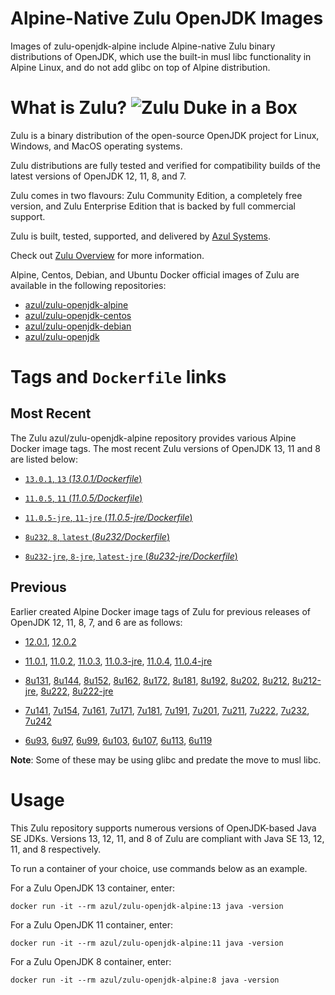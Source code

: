 Alpine-Native Zulu OpenJDK Images
=================================
Images of zulu-openjdk-alpine include Alpine-native Zulu binary distributions of OpenJDK, which use the built-in musl libc functionality in Alpine Linux, and do not add glibc on top of Alpine distribution.

What is Zulu? ![Zulu Duke in a Box][1]
======================================

Zulu is a binary distribution of the open-source OpenJDK project for Linux, Windows, and MacOS operating systems.

Zulu distributions are fully tested and verified for compatibility builds of the latest versions of OpenJDK 12, 11, 8, and 7.

Zulu comes in two flavours: Zulu Community Edition, a completely free version, and Zulu Enterprise Edition that is backed by full commercial support.

Zulu is built, tested, supported, and delivered by [Azul Systems][2].

Check out [Zulu Overview][3] for more information.

Alpine, Centos, Debian, and Ubuntu Docker official images of Zulu are available in the following repositories:

  * [azul/zulu-openjdk-alpine][4]
  * [azul/zulu-openjdk-centos][5]
  * [azul/zulu-openjdk-debian][6]
  * [azul/zulu-openjdk][7]

Tags and `Dockerfile` links
===========================

Most Recent
-----------

The Zulu azul/zulu-openjdk-alpine repository provides various Alpine Docker image tags. The most recent Zulu versions of OpenJDK 13, 11 and 8 are listed below:

 * [`13.0.1`, `13` (*13.0.1/Dockerfile*)][52]

 * [`11.0.5`, `11` (*11.0.5/Dockerfile*)][42]

 * [`11.0.5-jre`, `11-jre` (*11.0.5-jre/Dockerfile*)][43]

 * [`8u232`, `8`, `latest` (*8u232/Dockerfile*)][28]

 * [`8u232-jre`, `8-jre`, `latest-jre` (*8u232-jre/Dockerfile*)][29]

Previous
--------

Earlier created Alpine Docker image tags of Zulu for previous releases of OpenJDK 12, 11, 8, 7, and 6 are as follows:

 * [12.0.1][50], [12.0.2][51]

 * [11.0.1][44], [11.0.2][45], [11.0.3][46], [11.0.3-jre][47], [11.0.4][48], [11.0.4-jre][49]

 * [8u131][30], [8u144][31], [8u152][32], [8u162][33], [8u172][34], [8u181][35], [8u192][36], [8u202][37], [8u212][38], [8u212-jre][39], [8u222][40], [8u222-jre][41]

 * [7u141][17], [7u154][18], [7u161][19], [7u171][20], [7u181][21], [7u191][22], [7u201][23], [7u211][24], [7u222][25], [7u232][26], [7u242][27]

 * [6u93][10], [6u97][11], [6u99][12], [6u103][13], [6u107][14], [6u113][15], [6u119][16]

**Note**: Some of these may be using glibc and predate the move to musl libc.

Usage
=====

This Zulu repository supports numerous versions of OpenJDK-based Java SE JDKs. Versions 13, 12, 11, and 8 of Zulu are compliant with Java SE 13, 12, 11, and 8 respectively.

To run a container of your choice, use commands below as an example.

For a Zulu OpenJDK 13 container, enter:

    docker run -it --rm azul/zulu-openjdk-alpine:13 java -version

For a Zulu OpenJDK 11 container, enter:

    docker run -it --rm azul/zulu-openjdk-alpine:11 java -version

For a Zulu OpenJDK 8 container, enter:

    docker run -it --rm azul/zulu-openjdk-alpine:8 java -version

  [1]: https://www.azul.com/files/ZuluDocker60.gif
  [2]: http://www.azul.com
  [3]: https://www.azul.com/products/zulu-enterprise
  [4]: https://hub.docker.com/r/azul/zulu-openjdk-alpine
  [5]: https://hub.docker.com/r/azul/zulu-openjdk-centos
  [6]: https://hub.docker.com/r/azul/zulu-openjdk-debian
  [7]: https://hub.docker.com/r/azul/zulu-openjdk
  [10]: https://github.com/zulu-openjdk/zulu-openjdk/blob/master/alpine/6u93-6.16.0.1/Dockerfile
  [11]: https://github.com/zulu-openjdk/zulu-openjdk/blob/master/alpine/6u97-6.17.0.1/Dockerfile
  [12]: https://github.com/zulu-openjdk/zulu-openjdk/blob/master/alpine/6u99-6.18.0.3/Dockerfile
  [13]: https://github.com/zulu-openjdk/zulu-openjdk/blob/master/alpine/6u103-6.19.0.1/Dockerfile
  [14]: https://github.com/zulu-openjdk/zulu-openjdk/blob/master/alpine/6u107-6.20.0.1/Dockerfile
  [15]: https://github.com/zulu-openjdk/zulu-openjdk/blob/master/alpine/6u113-6.21.0.3/Dockerfile
  [16]: https://github.com/zulu-openjdk/zulu-openjdk/blob/master/alpine/6u119-6.22.0.3/Dockerfile
  [17]: https://github.com/zulu-openjdk/zulu-openjdk/blob/master/alpine/7u141-7.18.0.3/Dockerfile
  [18]: https://github.com/zulu-openjdk/zulu-openjdk/blob/master/alpine/7u154-7.20.0.3/Dockerfile
  [19]: https://github.com/zulu-openjdk/zulu-openjdk/blob/master/alpine/7u161-7.21.0.3/Dockerfile
  [20]: https://github.com/zulu-openjdk/zulu-openjdk/blob/master/alpine/7u171-7.22.0.3/Dockerfile
  [21]: https://github.com/zulu-openjdk/zulu-openjdk/blob/master/alpine/7u181-7.23.0.1/Dockerfile
  [22]: https://github.com/zulu-openjdk/zulu-openjdk/blob/master/alpine/7u191-7.24.0.1/Dockerfile
  [23]: https://github.com/zulu-openjdk/zulu-openjdk/blob/master/alpine/7u201-7.25.0.5/Dockerfile
  [24]: https://github.com/zulu-openjdk/zulu-openjdk/blob/master/alpine/7u211-7.27.0.1/Dockerfile
  [25]: https://github.com/zulu-openjdk/zulu-openjdk/blob/master/alpine/7u222-7.29.0.5/Dockerfile
  [26]: https://github.com/zulu-openjdk/zulu-openjdk/blob/master/alpine/7u232-7.31.0.5/Dockerfile
  [27]: https://github.com/zulu-openjdk/zulu-openjdk/blob/master/alpine/7u242-7.34.0.5/Dockerfile
  [28]: https://github.com/zulu-openjdk/zulu-openjdk/blob/master/alpine/8u232-8.42.0.23/Dockerfile
  [29]: https://github.com/zulu-openjdk/zulu-openjdk/blob/master/alpine/8u232-8.42.0.23-jre/Dockerfile
  [30]: https://github.com/zulu-openjdk/zulu-openjdk/blob/master/alpine/8u131-8.21.0.1/Dockerfile
  [31]: https://github.com/zulu-openjdk/zulu-openjdk/blob/master/alpine/8u144-8.23.0.3/Dockerfile
  [32]: https://github.com/zulu-openjdk/zulu-openjdk/blob/master/alpine/8u152-8.25.0.1/Dockerfile
  [33]: https://github.com/zulu-openjdk/zulu-openjdk/blob/master/alpine/8u162-8.27.0.7/Dockerfile
  [34]: https://github.com/zulu-openjdk/zulu-openjdk/blob/master/alpine/8u172-8.30.0.1/Dockerfile
  [35]: https://github.com/zulu-openjdk/zulu-openjdk/blob/master/alpine/8u181-8.31.0.1/Dockerfile
  [36]: https://github.com/zulu-openjdk/zulu-openjdk/blob/master/alpine/8u192-8.33.0.1/Dockerfile
  [37]: https://github.com/zulu-openjdk/zulu-openjdk/blob/master/alpine/8u202-8.36.0.3/Dockerfile
  [38]: https://github.com/zulu-openjdk/zulu-openjdk/blob/master/alpine/8u212-8.38.0.13/Dockerfile
  [39]: https://github.com/zulu-openjdk/zulu-openjdk/blob/master/alpine/8u212-8.38.0.13-jre/Dockerfile
  [40]: https://github.com/zulu-openjdk/zulu-openjdk/blob/master/alpine/8u222-8.40.0.25/Dockerfile
  [41]: https://github.com/zulu-openjdk/zulu-openjdk/blob/master/alpine/8u222-8.40.0.25-jre/Dockerfile
  [42]: https://github.com/zulu-openjdk/zulu-openjdk/blob/master/alpine/11.0.5-11.35/Dockerfile
  [43]: https://github.com/zulu-openjdk/zulu-openjdk/blob/master/alpine/11.0.5-11.35-jre/Dockerfile
  [44]: https://github.com/zulu-openjdk/zulu-openjdk/blob/master/alpine/11.0.1-11.2/Dockerfile
  [45]: https://github.com/zulu-openjdk/zulu-openjdk/blob/master/alpine/11.0.2-11.29/Dockerfile
  [46]: https://github.com/zulu-openjdk/zulu-openjdk/blob/master/alpine/11.0.3-11.31/Dockerfile
  [47]: https://github.com/zulu-openjdk/zulu-openjdk/blob/master/alpine/11.0.3-11.31-jre/Dockerfile
  [48]: https://github.com/zulu-openjdk/zulu-openjdk/blob/master/alpine/11.0.4-11.33/Dockerfile
  [49]: https://github.com/zulu-openjdk/zulu-openjdk/blob/master/alpine/11.0.4-11.33-jre/Dockerfile
  [50]: https://github.com/zulu-openjdk/zulu-openjdk/blob/master/alpine/12.0.1-12.2/Dockerfile
  [51]: https://github.com/zulu-openjdk/zulu-openjdk/blob/master/alpine/12.0.2-12.3/Dockerfile
  [52]: https://github.com/zulu-openjdk/zulu-openjdk/blob/master/alpine/13.0.1-13.28/Dockerfile
